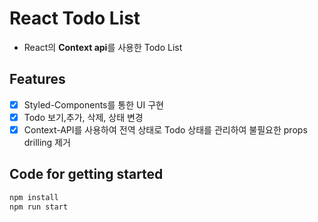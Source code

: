 # React Todo List

- React의 **Context api**를 사용한 Todo List

## Features

- [x] Styled-Components를 통한 UI 구현
- [x] Todo 보기,추가, 삭제, 상태 변경
- [x] Context-API를 사용하여 전역 상태로 Todo 상태를 관리하여 불필요한 props drilling 제거

## Code for getting started

```bash
npm install
npm run start
```

